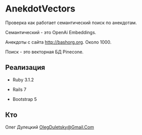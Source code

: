 # AnekdotVectors

Проверка как работает семантический поиск по анекдотам.

Семантический - это OpenAi Embeddings.  

Анекдоты с сайта http://bashorg.org.
Около 1000.

Поиск - это векторная БД Pinecone.

## Реализация

* Ruby 3.1.2

* Rails 7

* Bootstrap 5

## Кто

Олег Дулецкий 
OlegDuletsky@Gmail.Com

